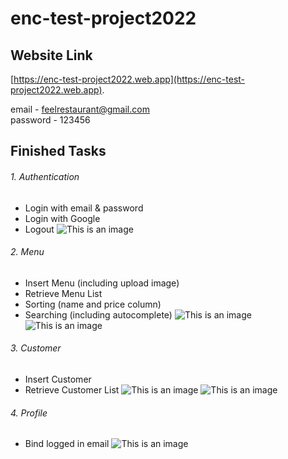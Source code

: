 # enc-test-project2022

## Website Link
[https://enc-test-project2022.web.app](https://enc-test-project2022.web.app).

email - feelrestaurant@gmail.com<br />
password - 123456

## Finished Tasks

###### 1. Authentication
   - Login with email & password
   - Login with Google
   - Logout
![This is an image](https://firebasestorage.googleapis.com/v0/b/enc-test-project2022.appspot.com/o/screenshots%2F01login.jpg?alt=media&token=f05f3bfd-3e27-4edc-9a10-6c0dd7ceadc5)

###### 2. Menu
   - Insert Menu (including upload image)
   - Retrieve Menu List
   - Sorting (name and price column)
   - Searching (including autocomplete)
![This is an image](https://firebasestorage.googleapis.com/v0/b/enc-test-project2022.appspot.com/o/screenshots%2F02menu.jpg?alt=media&token=f42bd5e8-ad4e-496c-ab25-3c319a4db63b)
![This is an image](https://firebasestorage.googleapis.com/v0/b/enc-test-project2022.appspot.com/o/screenshots%2F03menu-form.jpg?alt=media&token=25a0cfee-6df4-4139-88d0-7c4d835b312d)

###### 3. Customer
   - Insert Customer
   - Retrieve Customer List
![This is an image](https://firebasestorage.googleapis.com/v0/b/enc-test-project2022.appspot.com/o/screenshots%2F04customer-list.jpg?alt=media&token=7f79349d-4f23-40b0-a00c-7b1df57d534b)
![This is an image](https://firebasestorage.googleapis.com/v0/b/enc-test-project2022.appspot.com/o/screenshots%2F05customer-form.jpg?alt=media&token=e47060e7-0a8d-43c6-96cf-79fc28c9430c)

###### 4. Profile
   - Bind logged in email
![This is an image](https://firebasestorage.googleapis.com/v0/b/enc-test-project2022.appspot.com/o/screenshots%2F06profile.jpg?alt=media&token=2ea7f8b9-3399-4482-8cf5-1889e1e5aca8)